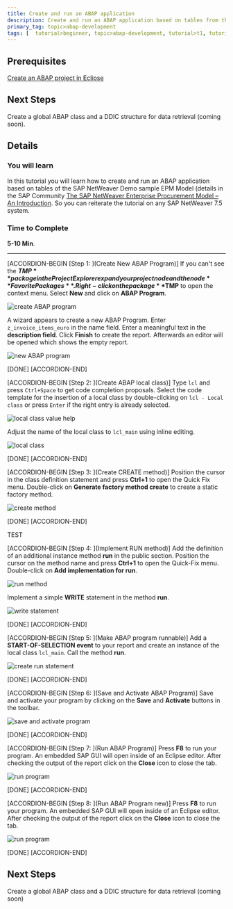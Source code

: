 ```yaml
---
title: Create and run an ABAP application
description: Create and run an ABAP application based on tables from the sample EPM data model.
primary_tag: topic>abap-development
tags: [  tutorial>beginner, topic>abap-development, tutorial>t1, tutorial>t2 ]
---
```

 
## Prerequisites  
[Create an ABAP project in Eclipse](http://www.sap.com/developer/tutorials/abap-create-project.html)


## Next Steps
 Create a global ABAP class and a DDIC structure for data retrieval (coming soon).
 
## Details
### You will learn  
In this tutorial you will learn how to create and run an ABAP application based on tables of the SAP NetWeaver Demo sample EPM Model (details in the SAP Community [The SAP NetWeaver Enterprise Procurement Model – An Introduction](https://archive.sap.com/documents/docs/DOC-31458). So you can reiterate the tutorial on any SAP NetWeaver 7.5 system.  


### Time to Complete
**5-10 Min**.

---

[ACCORDION-BEGIN [Step 1: ](Create New ABAP Program)]
If you can't see the **$TMP** package in the Project Explorer expand your project node and the node **Favorite Packages**. Right-click on the package **$TMP** to open the context menu. Select **New** and click on **ABAP Program**.

![create ABAP program](abap-03-1.png)

A wizard appears to create a new ABAP Program. Enter  `z_invoice_items_euro` in the name field. Enter a meaningful text in the **description field**. Click **Finish** to create the report. Afterwards an editor will be opened which shows the empty report.

![new ABAP program](abap-03-2.png)

[DONE]
[ACCORDION-END]

[ACCORDION-BEGIN [Step 2: ](Create ABAP local class)]
Type `lcl` and press `Ctrl+Space` to get code completion proposals. Select the code template for the insertion of a local class by double-clicking on `lcl - Local class` or press `Enter` if the right entry is already selected.

![local class value help](abap-03-3.png)

Adjust the name of the local class to `lcl_main` using inline editing.

![local class](abap-03-4.png)

[DONE]
[ACCORDION-END]


[ACCORDION-BEGIN [Step 3: ](Create CREATE method)]
Position the cursor in the class definition statement and press **Ctrl+1** to open the Quick Fix menu. Double-click on **Generate factory method create** to create a static factory method.

![create method](abap-03-5.png)

[DONE]
[ACCORDION-END]

 TEST
 
[ACCORDION-BEGIN [Step 4: ](Implement RUN method)]
Add the definition of an additional instance method **run** in the public section. Position the cursor on the method name and press **Ctrl+1** to open the Quick-Fix menu. Double-click on **Add implementation for run**.

![run method](abap-03-6.png)

Implement a simple **WRITE** statement in the method **run**.

![write statement](abap-03-7.png)

[DONE]
[ACCORDION-END]

[ACCORDION-BEGIN [Step 5: ](Make ABAP program runnable)]
Add a **START-OF-SELECTION event** to your report and create an instance of the local class `lcl_main`. Call the method **run**.

![create run statement](abap-03-8.png)

[DONE]
[ACCORDION-END]

[ACCORDION-BEGIN [Step 6: ](Save and Activate ABAP Program)]
Save and activate your program by clicking on the **Save** and **Activate** buttons in the toolbar.

![save and activate program](abap-03-9.png)

[DONE]
[ACCORDION-END]

[ACCORDION-BEGIN [Step 7: ](Run ABAP Program)]
Press **F8** to run your program. An embedded SAP GUI will open inside of an Eclipse editor. After checking the output of the report click on the **Close** icon   to close the tab.

![run program](abap-03-10.png)

[DONE]
[ACCORDION-END]

[ACCORDION-BEGIN [Step 8: ](Run ABAP Program new)]
Press **F8** to run your program. An embedded SAP GUI will open inside of an Eclipse editor. After checking the output of the report click on the **Close** icon   to close the tab.

![run program](abap-03-10.png)

[DONE]
[ACCORDION-END]

## Next Steps
Create a global ABAP class and a DDIC structure for data retrieval (coming soon)
